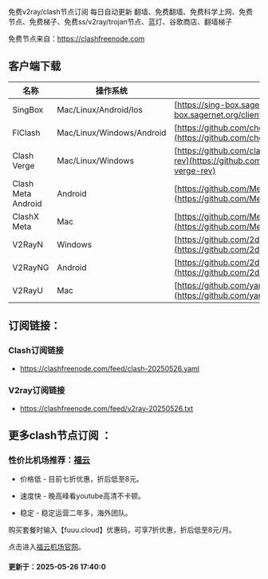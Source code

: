  免费v2ray/clash节点订阅 每日自动更新
翻墙、免费翻墙、免费科学上网、免费节点、免费梯子、免费ss/v2ray/trojan节点、蓝灯、谷歌商店、翻墙梯子

免费节点来自：https://clashfreenode.com

## 客户端下载

| 名称 | 操作系统 | 地址 |
|------|----------|------|
| SingBox | Mac/Linux/Android/Ios | [https://sing-box.sagernet.org/clients/](https://sing-box.sagernet.org/clients/) |
| FlClash | Mac/Linux/Windows/Android | [https://github.com/chen08209/FlClash](https://github.com/chen08209/FlClash) |
| Clash Verge | Mac/Linux/Windows | [https://github.com/clash-verge-rev/clash-verge-rev](https://github.com/clash-verge-rev/clash-verge-rev) |
| Clash Meta Android | Android | [https://github.com/MetaCubeX/ClashMetaForAndroid](https://github.com/MetaCubeX/ClashMetaForAndroid) |
| ClashX Meta | Mac | [https://github.com/MetaCubeX/ClashX.Meta](https://github.com/MetaCubeX/ClashX.Meta) |
| V2RayN | Windows | [https://github.com/2dust/v2rayN](https://github.com/2dust/v2rayN) |
| V2RayNG | Android | [https://github.com/2dust/v2rayNG](https://github.com/2dust/v2rayNG) |
| V2RayU | Mac | [https://github.com/yanue/V2rayU](https://github.com/yanue/V2rayU) |

## 订阅链接：

### Clash订阅链接

- https://clashfreenode.com/feed/clash-20250526.yaml

### V2ray订阅链接

- https://clashfreenode.com/feed/v2ray-20250526.txt 

## 更多clash节点订阅 ：

### 性价比机场推荐：[福云](https://fuuu.cloud)

* 价格低 - 目前七折优惠，折后低至8元。

* 速度快 - 晚高峰看youtube高清不卡顿。

* 稳定 - 稳定运营二年多，海外团队。

购买套餐时输入【fuuu.cloud】优惠码，可享7折优惠，折后低至8元/月。

点击进入[福云机场官网](https://fuuu.cloud)。

#### 更新于：2025-05-26 17:40:0